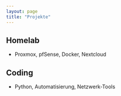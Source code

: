 ```yaml
---
layout: page
title: "Projekte"
---
```


## Homelab
- Proxmox, pfSense, Docker, Nextcloud

## Coding
- Python, Automatisierung, Netzwerk-Tools
